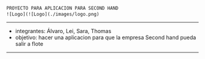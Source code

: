     PROYECTO PARA APLICACION PARA SECOND HAND
    ![Logo](![Logo](./images/logo.png)

------------------------------------------------
-    integrantes: Álvaro, Lei, Sara, Thomas
-    objetivo: hacer una aplicacion para que la empresa Second hand pueda salir a flote
------------------------------------------------
